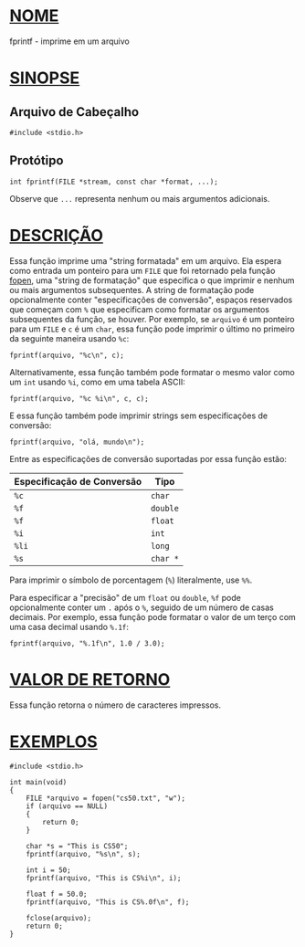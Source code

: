 # [NOME](#nome)

fprintf - imprime em um arquivo

# [SINOPSE](#sinopse)

## Arquivo de Cabeçalho

    #include <stdio.h>

## Protótipo

    int fprintf(FILE *stream, const char *format, ...);

Observe que `...` representa nenhum ou mais argumentos adicionais.

# [DESCRIÇÃO](#descrição)

Essa função imprime uma "string formatada" em um arquivo. Ela espera como entrada um ponteiro para um `FILE` que foi retornado pela função [fopen](fopen), uma "string de formatação" que especifica o que imprimir e nenhum ou mais argumentos subsequentes. A string de formatação pode opcionalmente conter "especificações de conversão", espaços reservados que começam com `%` que especificam como formatar os argumentos subsequentes da função, se houver. Por exemplo, se `arquivo` é um ponteiro para um `FILE` e `c` é um `char`, essa função pode imprimir o último no primeiro da seguinte maneira usando `%c`:

    fprintf(arquivo, "%c\n", c);

Alternativamente, essa função também pode formatar o mesmo valor como um `int` usando `%i`, como em uma tabela ASCII:

    fprintf(arquivo, "%c %i\n", c, c);

E essa função também pode imprimir strings sem especificações de conversão:

    fprintf(arquivo, "olá, mundo\n");

Entre as especificações de conversão suportadas por essa função estão:

| Especificação de Conversão | Tipo       |
| ------------------------- | ---------- |
| `%c`                      | `char`     |
| `%f`                      | `double`   |
| `%f`                      | `float`    |
| `%i`                      | `int`      |
| `%li`                     | `long`     |
| `%s`                      | `char *`   |

Para imprimir o símbolo de porcentagem (`%`) literalmente, use `%%`.

Para especificar a "precisão" de um `float` ou `double`, `%f` pode opcionalmente conter um `.` após o `%`, seguido de um número de casas decimais. Por exemplo, essa função pode formatar o valor de um terço com uma casa decimal usando `%.1f`:

    fprintf(arquivo, "%.1f\n", 1.0 / 3.0);

# [VALOR DE RETORNO](#valor-de-retorno)

Essa função retorna o número de caracteres impressos.

# [EXEMPLOS](#exemplos)

    #include <stdio.h>

    int main(void)
    {
        FILE *arquivo = fopen("cs50.txt", "w");
        if (arquivo == NULL)
        {
            return 0;
        }

        char *s = "This is CS50";
        fprintf(arquivo, "%s\n", s);

        int i = 50;
        fprintf(arquivo, "This is CS%i\n", i);

        float f = 50.0;
        fprintf(arquivo, "This is CS%.0f\n", f);

        fclose(arquivo);
        return 0;
    }
